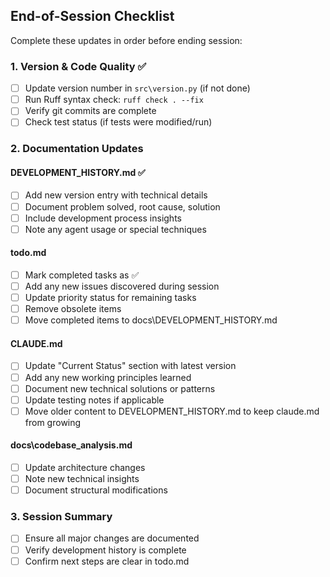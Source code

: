## End-of-Session Checklist

Complete these updates in order before ending session:

### 1. Version & Code Quality ✅
- [ ] Update version number in `src\version.py` (if not done)
- [ ] Run Ruff syntax check: `ruff check . --fix`
- [ ] Verify git commits are complete
- [ ] Check test status (if tests were modified/run)

### 2. Documentation Updates

#### DEVELOPMENT_HISTORY.md ✅
- [ ] Add new version entry with technical details
- [ ] Document problem solved, root cause, solution
- [ ] Include development process insights
- [ ] Note any agent usage or special techniques

#### todo.md
- [ ] Mark completed tasks as ✅
- [ ] Add any new issues discovered during session
- [ ] Update priority status for remaining tasks
- [ ] Remove obsolete items
- [ ] Move completed items to docs\DEVELOPMENT_HISTORY.md

#### CLAUDE.md
- [ ] Update "Current Status" section with latest version
- [ ] Add any new working principles learned
- [ ] Document new technical solutions or patterns
- [ ] Update testing notes if applicable
- [ ] Move older content to DEVELOPMENT_HISTORY.md to keep claude.md from growing

#### docs\codebase_analysis.md
- [ ] Update architecture changes
- [ ] Note new technical insights
- [ ] Document structural modifications

### 3. Session Summary
- [ ] Ensure all major changes are documented
- [ ] Verify development history is complete
- [ ] Confirm next steps are clear in todo.md